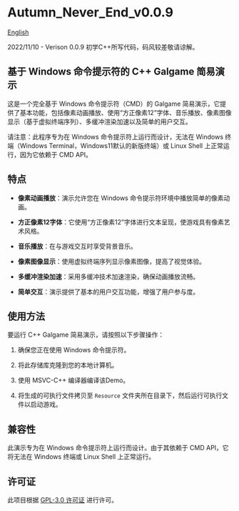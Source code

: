 # Autumn_Never_End_v0.0.9

[English](https://github.com/Qalxry/Autumn_Never_End_v0.0.9/blob/main/docs/README_en.md)

2022/11/10 - Verison 0.0.9
初学C++所写代码，码风较差敬请谅解。

## 基于 Windows 命令提示符的 C++ Galgame 简易演示

这是一个完全基于 Windows 命令提示符（CMD）的 Galgame 简易演示，它提供了基本功能，包括像素动画播放、使用“方正像素12”字体、音乐播放、像素图像显示（基于虚拟终端序列）、多缓冲渲染加速以及简单的用户交互。

请注意：此程序专为在 Windows 命令提示符上运行而设计，无法在 Windows 终端（Windows Terminal，Windows11默认的新版终端）或 Linux Shell 上正常运行，因为它依赖于 CMD API。

## 特点

- **像素动画播放**：演示允许您在 Windows 命令提示符环境中播放简单的像素动画。

- **方正像素12字体**：它使用“方正像素12”字体进行文本呈现，使游戏具有像素艺术风格。

- **音乐播放**：在与游戏交互时享受背景音乐。

- **像素图像显示**：使用虚拟终端序列显示像素图像，提高了视觉体验。

- **多缓冲渲染加速**：采用多缓冲技术加速渲染，确保动画播放流畅。

- **简单交互**：演示提供了基本的用户交互功能，增强了用户参与度。

## 使用方法

要运行 C++ Galgame 简易演示，请按照以下步骤操作：

1. 确保您正在使用 Windows 命令提示符。

2. 将此存储库克隆到您的本地计算机。

3. 使用 MSVC-C++ 编译器编译该Demo。

4. 将生成的可执行文件拷贝至 `Resource` 文件夹所在目录下，然后运行可执行文件以启动游戏。

## 兼容性

此演示专为在 Windows 命令提示符上运行而设计。由于其依赖于 CMD API，它将无法在 Windows 终端或 Linux Shell 上正常运行。

## 许可证

此项目根据 [GPL-3.0 许可证](LICENSE) 进行许可。
